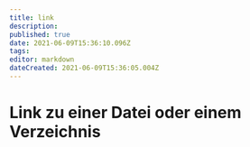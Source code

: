 ```yaml
---
title: link
description: 
published: true
date: 2021-06-09T15:36:10.096Z
tags: 
editor: markdown
dateCreated: 2021-06-09T15:36:05.004Z
---
```


# Link zu einer Datei oder einem Verzeichnis
